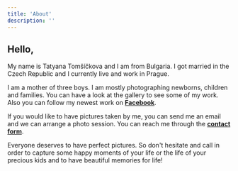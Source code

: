 ```yaml
---
title: 'About'
description: ''
---
```


## Hello,

My name is Tatyana Tomšíčkova and I am from Bulgaria. I got married in the Czech Republic and I currently live and work in Prague.

I am a mother of three boys. I am mostly photographing newborns, children and families. You can have a look at the gallery to see some of my work. Also you can follow my newest work on [**Facebook**](https://www.facebook.com/tatyanatomsickovaphotography).

If you would like to have pictures taken by me, you can send me an email and we can arrange a photo session. You can reach me through the [**contact form**](/contact).

Everyone deserves to have perfect pictures. So don't hesitate and call in order to capture some happy moments of your life or the life of your precious kids and to have beautiful memories for life!
